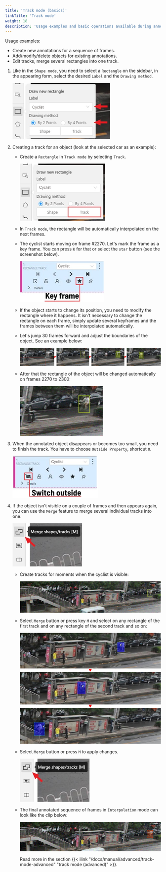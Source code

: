 ```yaml
---
title: 'Track mode (basics)'
linkTitle: 'Track mode'
weight: 18
description: 'Usage examples and basic operations available during annotation in track mode.'
---
```


Usage examples:

- Create new annotations for a sequence of frames.
- Add/modify/delete objects for existing annotations.
- Edit tracks, merge several rectangles into one track.

1. Like in the `Shape mode`, you need to select a `Rectangle` on the sidebar,
   in the appearing form, select the desired `Label` and the `Drawing method`.

   ![Selecting rectangle instrument](/images/image083.jpg)

1. Creating a track for an object (look at the selected car as an example):

   - Create a `Rectangle` in `Track mode` by selecting `Track`.

     ![Selecting track mode](/images/image014.jpg)

   - In `Track mode`, the rectangle will be automatically interpolated on the next frames.
   - The cyclist starts moving on frame #2270. Let's mark the frame as a key frame.
     You can press `K` for that or select the `star` button (see the screenshot below).

     ![Key frame button and shortcut](/images/image016.jpg)

   - If the object starts to change its position, you need to modify the rectangle where it happens.
     It isn't necessary to change the rectangle on each frame, simply update several keyframes
     and the frames between them will be interpolated automatically.
   - Let's jump 30 frames forward and adjust the boundaries of the object. See an example below:

     ![Example of annotating key frames](/images/image017_detrac.jpg)

   - After that the rectangle of the object will be changed automatically on frames 2270 to 2300:

     ![Example of automatically tracked object](/images/gif019_detrac.gif)

1. When the annotated object disappears or becomes too small, you need to
   finish the track. You have to choose `Outside Property`, shortcut `O`.

   ![Finish track button and shortcut](/images/image019.jpg)

1. If the object isn't visible on a couple of frames and then appears again,
   you can use the `Merge` feature to merge several individual tracks
   into one.

   ![Merge button](/images/image020.jpg)

   - Create tracks for moments when the cyclist is visible:

     ![Example of created tracks](/images/gif001_detrac.gif)

   - Select `Merge` button or press key `M` and select on any rectangle of the first track
     and on any rectangle of the second track and so on:

     ![Merging tracks](/images/image162_detrac.jpg)

   - Select `Merge` button or press `M` to apply changes.

     ![Applying merge](/images/image020.jpg)

   - The final annotated sequence of frames in `Interpolation` mode can
     look like the clip below:

     ![Merge result example](/images/gif003_detrac.gif)

     Read more in the section {{< ilink "/docs/manual/advanced/track-mode-advanced" "track mode (advanced)" >}}.

